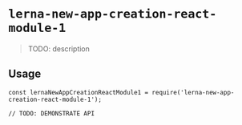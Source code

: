 # `lerna-new-app-creation-react-module-1`

> TODO: description

## Usage

```
const lernaNewAppCreationReactModule1 = require('lerna-new-app-creation-react-module-1');

// TODO: DEMONSTRATE API
```
